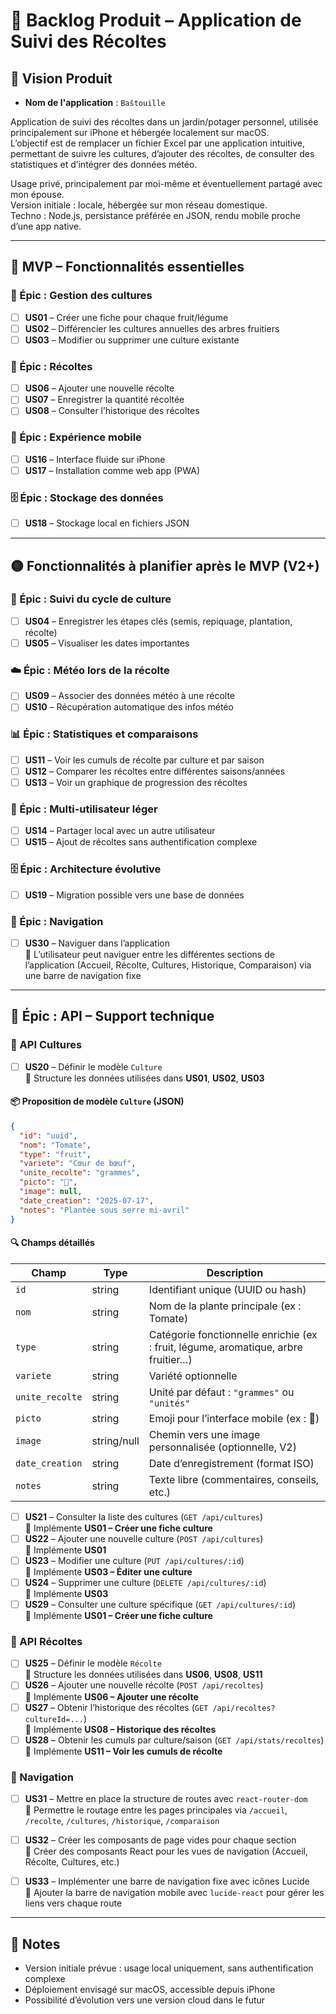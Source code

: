 # 🧺 Backlog Produit – Application de Suivi des Récoltes

## 🎯 Vision Produit

- **Nom de l'application** : `Baštouille`

Application de suivi des récoltes dans un jardin/potager personnel, utilisée principalement sur iPhone et hébergée localement sur macOS.  
L’objectif est de remplacer un fichier Excel par une application intuitive, permettant de suivre les cultures, d’ajouter des récoltes, de consulter des statistiques et d’intégrer des données météo.

Usage privé, principalement par moi-même et éventuellement partagé avec mon épouse.  
Version initiale : locale, hébergée sur mon réseau domestique.  
Techno : Node.js, persistance préférée en JSON, rendu mobile proche d’une app native.

---

## 🌟 MVP – Fonctionnalités essentielles

### 📘 Épic : Gestion des cultures
- [ ] **US01** – Créer une fiche pour chaque fruit/légume
- [ ] **US02** – Différencier les cultures annuelles des arbres fruitiers
- [ ] **US03** – Modifier ou supprimer une culture existante
  
### 🧺 Épic : Récoltes
- [ ] **US06** – Ajouter une nouvelle récolte
- [ ] **US07** – Enregistrer la quantité récoltée
- [ ] **US08** – Consulter l’historique des récoltes

### 📱 Épic : Expérience mobile
- [ ] **US16** – Interface fluide sur iPhone
- [ ] **US17** – Installation comme web app (PWA)

### 🗄️ Épic : Stockage des données
- [ ] **US18** – Stockage local en fichiers JSON

---

## 🟡 Fonctionnalités à planifier après le MVP (V2+)

### 🌱 Épic : Suivi du cycle de culture
- [ ] **US04** – Enregistrer les étapes clés (semis, repiquage, plantation, récolte)
- [ ] **US05** – Visualiser les dates importantes

### ☁️ Épic : Météo lors de la récolte
- [ ] **US09** – Associer des données météo à une récolte
- [ ] **US10** – Récupération automatique des infos météo

### 📊 Épic : Statistiques et comparaisons
- [ ] **US11** – Voir les cumuls de récolte par culture et par saison
- [ ] **US12** – Comparer les récoltes entre différentes saisons/années
- [ ] **US13** – Voir un graphique de progression des récoltes

### 👥 Épic : Multi-utilisateur léger
- [ ] **US14** – Partager local avec un autre utilisateur
- [ ] **US15** – Ajout de récoltes sans authentification complexe

### 🗄️ Épic : Architecture évolutive
- [ ] **US19** – Migration possible vers une base de données

### 🧭 Épic : Navigation
- [ ] **US30** – Naviguer dans l’application  
🧭 L’utilisateur peut naviguer entre les différentes sections de l’application (Accueil, Récolte, Cultures, Historique, Comparaison) via une barre de navigation fixe
---

## 🔧 Épic : API – Support technique

### 📘 API Cultures
- [ ] **US20** – Définir le modèle `Culture`  
      🔗 Structure les données utilisées dans **US01**, **US02**, **US03**

#### 📦 Proposition de modèle `Culture` (JSON)
```json
{
  "id": "uuid",
  "nom": "Tomate",
  "type": "fruit",
  "variete": "Cœur de bœuf",
  "unite_recolte": "grammes",
  "picto": "🍅",
  "image": null,
  "date_creation": "2025-07-17",
  "notes": "Plantée sous serre mi-avril"
}
```

#### 🔍 Champs détaillés

| Champ           | Type   | Description |
|------------------|--------|-------------|
| `id`             | string | Identifiant unique (UUID ou hash) |
| `nom`            | string | Nom de la plante principale (ex : Tomate) |
| `type`           | string | Catégorie fonctionnelle enrichie (ex : fruit, légume, aromatique, arbre fruitier…) |
| `variete`        | string | Variété optionnelle |
| `unite_recolte`  | string | Unité par défaut : `"grammes"` ou `"unités"` |
| `picto`          | string | Emoji pour l’interface mobile (ex : 🍅) |
| `image`          | string/null | Chemin vers une image personnalisée (optionnelle, V2) |
| `date_creation`  | string | Date d’enregistrement (format ISO) |
| `notes`          | string | Texte libre (commentaires, conseils, etc.) |
- [ ] **US21** – Consulter la liste des cultures (`GET /api/cultures`)  
      🔗 Implémente **US01 – Créer une fiche culture**
- [ ] **US22** – Ajouter une nouvelle culture (`POST /api/cultures`)  
      🔗 Implémente **US01**
- [ ] **US23** – Modifier une culture (`PUT /api/cultures/:id`)  
      🔗 Implémente **US03 – Éditer une culture**
- [ ] **US24** – Supprimer une culture (`DELETE /api/cultures/:id`)  
      🔗 Implémente **US03**
- [ ] **US29** – Consulter une culture spécifique (`GET /api/cultures/:id`)  
      🔗 Implémente **US01 – Créer une fiche culture**

### 🧺 API Récoltes
- [ ] **US25** – Définir le modèle `Récolte`  
      🔗 Structure les données utilisées dans **US06**, **US08**, **US11**
- [ ] **US26** – Ajouter une nouvelle récolte (`POST /api/recoltes`)  
      🔗 Implémente **US06 – Ajouter une récolte**
- [ ] **US27** – Obtenir l’historique des récoltes (`GET /api/recoltes?cultureId=...`)  
      🔗 Implémente **US08 – Historique des récoltes**
- [ ] **US28** – Obtenir les cumuls par culture/saison (`GET /api/stats/recoltes`)  
      🔗 Implémente **US11 – Voir les cumuls de récolte**

### 🧭 Navigation
- [ ] **US31** – Mettre en place la structure de routes avec `react-router-dom`  
🔗 Permettre le routage entre les pages principales via `/accueil`, `/recolte`, `/cultures`, `/historique`, `/comparaison`

- [ ] **US32** – Créer les composants de page vides pour chaque section  
📄 Créer des composants React pour les vues de navigation (Accueil, Récolte, Cultures, etc.)

- [ ] **US33** – Implémenter une barre de navigation fixe avec icônes Lucide  
🧭 Ajouter la barre de navigation mobile avec `lucide-react` pour gérer les liens vers chaque route
---

## 📌 Notes

- Version initiale prévue : usage local uniquement, sans authentification complexe
- Déploiement envisagé sur macOS, accessible depuis iPhone
- Possibilité d’évolution vers une version cloud dans le futur
